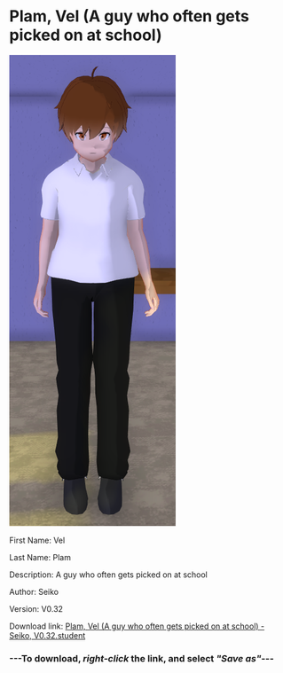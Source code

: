 # Plam, Vel (A guy who often gets picked on at school)

<img src = "https://raw.githubusercontent.com/Arbiter1223/Daigaku-Gurashi-Custom-Students/master/Students/Files/Plam%2C%20Vel%20(A%20guy%20who%20often%20gets%20picked%20on%20at%20school).png">

First Name: Vel

Last Name: Plam

Description: A guy who often gets picked on at school

Author: Seiko

Version: V0.32

Download link: <a href="https://raw.githubusercontent.com/Arbiter1223/Daigaku-Gurashi-Custom-Students/master/Students/Files/Plam%2C%20Vel%20(A%20guy%20who%20often%20gets%20picked%20on%20at%20school)%20-%20Seiko%2C%20V0.32.student">Plam, Vel (A guy who often gets picked on at school) - Seiko, V0.32.student</a>

### ---**To download, _right-click_ the link, and select _"Save as"_**---
